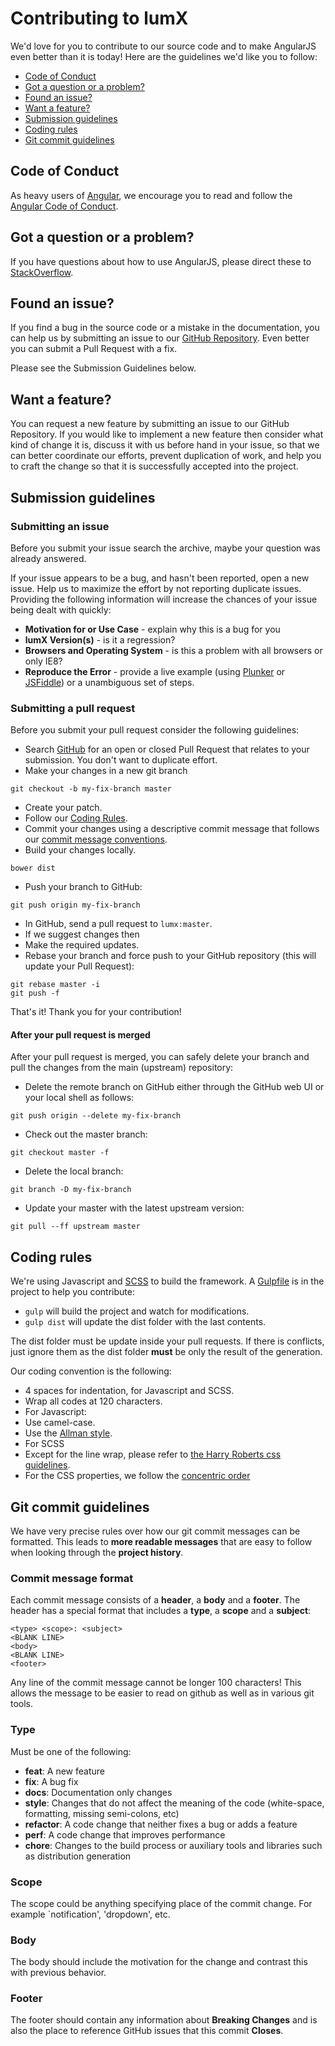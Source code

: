 # Contributing to lumX

We'd love for you to contribute to our source code and to make AngularJS even better than it is today! Here are the guidelines we'd like you to follow:

- [Code of Conduct](#code-of-conduct)
- [Got a question or a problem?](#got-a-question-or-a-problem-)
- [Found an issue?](#found-an-issue-)
- [Want a feature?](#want-a-feature-)
- [Submission guidelines](#submission-guidelines)
- [Coding rules](#coding-rules)
- [Git commit guidelines](#git-commit-guidelines)

## <a name="code-of-conduct"></a> Code of Conduct

As heavy users of [Angular](https://github.com/angular/angular.js), we encourage you to read and follow the [Angular Code of Conduct](https://github.com/angular/code-of-conduct/blob/master/CODE_OF_CONDUCT.md).

## <a name="got-a-question-or-a-problem-"></a> Got a question or a problem?

If you have questions about how to use AngularJS, please direct these to [StackOverflow](http://stackoverflow.com/questions/tagged/lumx).

## <a name="found-an-issue-"></a> Found an issue?

If you find a bug in the source code or a mistake in the documentation, you can help us by submitting an issue to our [GitHub Repository](https://github.com/lumapps/lumx/issues). Even better you can submit a Pull Request with a fix.

Please see the Submission Guidelines below.

## <a name="want-a-feature-"></a> Want a feature?

You can request a new feature by submitting an issue to our GitHub Repository. If you would like to implement a new feature then consider what kind of change it is, discuss it with us before hand in your issue, so that we can better coordinate our efforts, prevent duplication of work, and help you to craft the change so that it is successfully accepted into the project.

## <a name="submission-guidelines"></a> Submission guidelines

### Submitting an issue

Before you submit your issue search the archive, maybe your question was already answered.

If your issue appears to be a bug, and hasn't been reported, open a new issue. Help us to maximize the effort by not reporting duplicate issues. Providing the following information will increase the chances of your issue being dealt with quickly:

- **Motivation for or Use Case** - explain why this is a bug for you
- **lumX Version(s)** - is it a regression?
- **Browsers and Operating System** - is this a problem with all browsers or only IE8?
- **Reproduce the Error** - provide a live example (using [Plunker](http://plnkr.co/edit) or [JSFiddle](http://jsfiddle.net/)) or a unambiguous set of steps.

### Submitting a pull request
Before you submit your pull request consider the following guidelines:

* Search [GitHub](https://github.com/lumapps/lumx/pulls) for an open or closed Pull Request
that relates to your submission. You don't want to duplicate effort.
* Make your changes in a new git branch

```shell
git checkout -b my-fix-branch master
```

* Create your patch.
* Follow our [Coding Rules](#rules).
* Commit your changes using a descriptive commit message that follows our
[commit message conventions](#commit-message-format).
* Build your changes locally.

```shell
bower dist
```

* Push your branch to GitHub:

```shell
git push origin my-fix-branch
```

* In GitHub, send a pull request to `lumx:master`.
* If we suggest changes then
* Make the required updates.
* Rebase your branch and force push to your GitHub repository (this will update your Pull Request):

```shell
git rebase master -i
git push -f
```

That's it! Thank you for your contribution!

#### After your pull request is merged

After your pull request is merged, you can safely delete your branch and pull the changes from the main (upstream) repository:

* Delete the remote branch on GitHub either through the GitHub web UI or your local shell as follows:

```shell
git push origin --delete my-fix-branch
```

* Check out the master branch:

```shell
git checkout master -f
```

* Delete the local branch:

```shell
git branch -D my-fix-branch
```

* Update your master with the latest upstream version:

```shell
git pull --ff upstream master
```

## <a name="coding-rules"></a> Coding rules

We're using Javascript and [SCSS](http://sass-lang.com/) to build the framework. A [Gulpfile](http://gulpjs.com/) is in the project to help you contribute:

- `gulp` will build the project and watch for modifications.
- `gulp dist` will update the dist folder with the last contents.

The dist folder must be update inside your pull requests. If there is conflicts, just ignore them as the dist folder **must** be only the result of the generation.

Our coding convention is the following:

- 4 spaces for indentation, for Javascript and SCSS.
- Wrap all codes at 120 characters.
- For Javascript:
- Use camel-case.
- Use the [Allman style](http://en.wikipedia.org/wiki/Indent_style#Allman_style).
- For SCSS
- Except for the line wrap, please refer to [the Harry Roberts css guidelines](http://cssguidelin.es/).
- For the CSS properties, we follow the [concentric order](http://rhodesmill.org/brandon/2011/concentric-css/)

## <a name="git-commit-guidelines"></a> Git commit guidelines

We have very precise rules over how our git commit messages can be formatted.  This leads to **more readable messages** that are easy to follow when looking through the **project history**.

### Commit message format

Each commit message consists of a **header**, a **body** and a **footer**.  The header has a special format that includes a **type**, a **scope** and a **subject**:

```
<type> <scope>: <subject>
<BLANK LINE>
<body>
<BLANK LINE>
<footer>
```

Any line of the commit message cannot be longer 100 characters! This allows the message to be easier to read on github as well as in various git tools.

### Type

Must be one of the following:

* **feat**: A new feature
* **fix**: A bug fix
* **docs**: Documentation only changes
* **style**: Changes that do not affect the meaning of the code (white-space, formatting, missing semi-colons, etc)
* **refactor**: A code change that neither fixes a bug or adds a feature
* **perf**: A code change that improves performance
* **chore**: Changes to the build process or auxiliary tools and libraries such as distribution generation

### Scope

The scope could be anything specifying place of the commit change. For example `notification', 'dropdown', etc.

### Body

The body should include the motivation for the change and contrast this with previous behavior.

### Footer

The footer should contain any information about **Breaking Changes** and is also the place to reference GitHub issues that this commit **Closes**.
